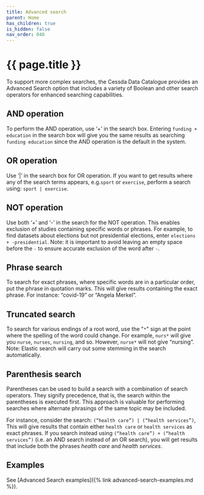 ```yaml
---
title: Advanced search
parent: Home
has_children: true
is_hidden: false
nav_order: 040
---
```


# {{ page.title }}

To support more complex searches, the Cessda Data Catalogue provides an Advanced Search option
that includes a variety of Boolean and other search operators for enhanced searching capabilities.

## AND operation

To perform the AND operation, use  ‘+’ in the search box.
Entering `funding + education` in the search box will give you the same results as searching
`funding education` since the AND operation is the default in the system.

## OR operation

Use ‘|’ in the search box for OR operation.
 If you want to get results where any of the search terms appears, e.g.`sport` or `exercise`,
perform a search using: `sport | exercise`.

## NOT operation

Use both ‘+’ and ‘-’ in the search for the NOT operation.
This enables exclusion of studies containing specific words or phrases.
For example, to find datasets about elections but not presidential elections,
enter  `elections + -presidential`.
Note: it is important to avoid leaving an empty space before the `-` to ensure accurate exclusion of the word after `-`.

## Phrase search

To search for exact phrases, where specific words are in a particular order,
put the phrase in quotation marks. This will give results containing the exact phrase.
For instance: “covid-19” or “Angela Merkel”.

## Truncated search

To search for various endings of a root word, use the "`*`" sign at the point where the spelling of
the word could change. For example, `nurs*` will give you `nurse`, `nurses`, `nursing`, and so.
However, `nurse*` will not give “nursing”.
Note: Elastic search will carry out some stemming in the search automatically.

## Parenthesis search

Parentheses can be used to build a search with a combination of search operators.
They signify precedence, that is, the search within the parentheses is executed first.
This approach is valuable for performing searches where alternate phrasings of the same
topic may be included.

For instance, consider the search:
 `(“health care”) | (“health services”)`,
This will give results that contain either
 `health care` or `health services` as exact phrases.
If you search instead using `(“health care”) + (“health services”)`
(i.e. an AND search instead of an OR search),
you will get results that include both the phrases *health care* and *health services*.

## Examples

See [Advanced Search examples]({% link advanced-search-examples.md %}).
